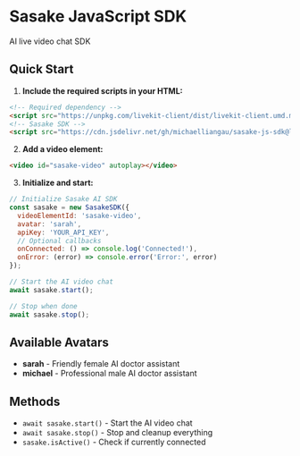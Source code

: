 # Sasake JavaScript SDK

AI live video chat SDK

## Quick Start

1. **Include the required scripts in your HTML:**

```html
<!-- Required dependency -->
<script src="https://unpkg.com/livekit-client/dist/livekit-client.umd.min.js"></script>
<!-- Sasake SDK -->
<script src="https://cdn.jsdelivr.net/gh/michaelliangau/sasake-js-sdk@latest/sdk.js"></script>
```

2. **Add a video element:**

```html
<video id="sasake-video" autoplay></video>
```

3. **Initialize and start:**

```javascript
// Initialize Sasake AI SDK
const sasake = new SasakeSDK({
  videoElementId: 'sasake-video',
  avatar: 'sarah',
  apiKey: 'YOUR_API_KEY',
  // Optional callbacks
  onConnected: () => console.log('Connected!'),
  onError: (error) => console.error('Error:', error)  
});

// Start the AI video chat
await sasake.start();

// Stop when done
await sasake.stop();
```

## Available Avatars

- **sarah** - Friendly female AI doctor assistant
- **michael** - Professional male AI doctor assistant

## Methods

- `await sasake.start()` - Start the AI video chat
- `await sasake.stop()` - Stop and cleanup everything
- `sasake.isActive()` - Check if currently connected
